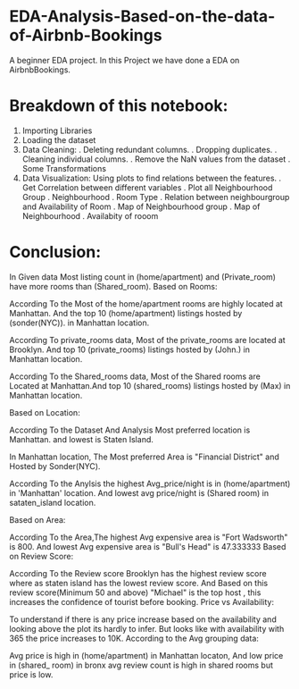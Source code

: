 # EDA-Analysis-Based-on-the-data-of-Airbnb-Bookings
A beginner EDA project. In this Project we have done a EDA on AirbnbBookings.
# Breakdown of this notebook:
1. Importing Libraries
2. Loading the dataset
3. Data Cleaning:
. Deleting redundant columns.
. Dropping duplicates.
. Cleaning individual columns.
. Remove the NaN values from the dataset
. Some Transformations
4. Data Visualization: Using plots to find relations between the features.
. Get Correlation between different variables
. Plot all Neighbourhood Group
. Neighbourhood
. Room Type
. Relation between neighbourgroup and Availability of Room
. Map of Neighbourhood group
. Map of Neighbourhood
. Availabity of rooom

# Conclusion:
In Given data Most listing count in (home/apartment) and (Private_room) have more rooms than (Shared_room).
Based on Rooms:

According To the Most of the home/apartment rooms are highly located at Manhattan. And the top 10 (home/apartment) listings hosted by (sonder(NYC)). in Manhattan location.

According To private_rooms data, Most of the private_rooms are located at Brooklyn. And top 10 (private_rooms) listings hosted by (John.) in Manhattan location.

According To the Shared_rooms data, Most of the Shared rooms are Located at Manhattan.And top 10 (shared_rooms) listings hosted by (Max) in Manhattan location.

Based on Location:

According To the Dataset And Analysis Most preferred location is Manhattan. and lowest is Staten Island.

In Manhattan location, The Most preferred Area is "Financial District" and Hosted by Sonder(NYC).

According To the Anylsis the highest Avg_price/night is in (home/apartment) in 'Manhattan' location. And lowest avg price/night is (Shared room) in sataten_island location.

Based on Area:

According To the Area,The highest Avg expensive area is "Fort Wadsworth" is 800. And lowest Avg expensive area is "Bull's Head" is 47.333333
Based on Review Score:

According To the Review score Brooklyn has the highest review score where as staten island has the lowest review score. And Based on this review score(Minimum 50 and above) "Michael" is the top host , this increases the confidence of tourist before booking.
Price vs Availability:

To understand if there is any price increase based on the availability and looking above the plot its hardly to infer. But looks like with availability with 365 the price increases to 10K.
According to the Avg grouping data:

Avg price is high in (home/apartment) in Manhattan locaton, And low price in (shared_ room) in bronx
avg review count is high in shared rooms but price is low.


